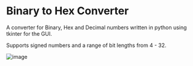 # Binary to Hex Converter

A converter for Binary, Hex and Decimal numbers written in python using tkinter for the GUI.

Supports signed numbers and a range of bit lengths from 4 - 32.

![image](https://github.com/user-attachments/assets/3462e454-aa2c-48de-8121-6b9d1c7cc6e2)


